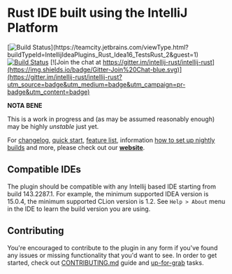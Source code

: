 # Rust IDE built using the IntelliJ Platform

[![Build Status](https://teamcity.jetbrains.com/app/rest/builds/buildType:(id:IntellijIdeaPlugins_Rust_Idea16_TestsRust_2)/statusIcon.svg)](https://teamcity.jetbrains.com/viewType.html?buildTypeId=IntellijIdeaPlugins_Rust_Idea16_TestsRust_2&guest=1) [![Build Status](https://img.shields.io/travis/intellij-rust/intellij-rust/master.svg)](https://travis-ci.org/intellij-rust/intellij-rust) [![Join the chat at https://gitter.im/intellij-rust/intellij-rust](https://img.shields.io/badge/Gitter-Join%20Chat-blue.svg)](https://gitter.im/intellij-rust/intellij-rust?utm_source=badge&utm_medium=badge&utm_campaign=pr-badge&utm_content=badge)

**NOTA BENE**

This is a work in progress and (as may be assumed reasonably enough) may be highly *unstable* just yet.

For [changelog](https://intellij-rust.github.io/thisweek/), [quick start](https://intellij-rust.github.io/docs/quick-start.html),
[feature list](https://intellij-rust.github.io/), information [how to set up nightly builds](https://intellij-rust.github.io/docs/nightly.html) and more, please check out our [**website**](https://intellij-rust.github.io/).

## Compatible IDEs

The plugin should be compatible with any Intellij based IDE starting from build
143.2287.1. For example, the minimum supported IDEA version is 15.0.4, the
minimum supported CLion version is 1.2. See `Help > About` menu in the IDE to
learn the build version you are using.

## Contributing

You're encouraged to contribute to the plugin in any form if you've found any issues or missing
functionality that you'd want to see. In order to get started, check out
[CONTRIBUTING.md](CONTRIBUTING.md) guide and [up-for-grab](https://github.com/intellij-rust/intellij-rust/labels/up%20for%20grab) tasks.
